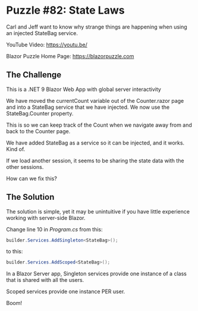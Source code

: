 # Puzzle #82: State Laws

Carl and Jeff want to know why strange things are happening when using an injected StateBag service.

YouTube Video: https://youtu.be/

Blazor Puzzle Home Page: https://blazorpuzzle.com

## The Challenge

This is a .NET 9 Blazor Web App with global server interactivity

We have moved the currentCount variable out of the Counter.razor page and into a StateBag service that we have injected. We now use the StateBag.Counter property.

This is so we can keep track of the Count when we navigate away from and back to the Counter page.

We have added StateBag as a service so it can be injected, and it works. Kind of.

If we load another session, it seems to be sharing the state data with the other sessions.

How can we fix this?

## The Solution

The solution is simple, yet it may be unintuitive if you have little experience working with server-side Blazor.

Change line 10 in *Program.cs* from this:

```c#
builder.Services.AddSingleton<StateBag>();
```

to this:

```c#
builder.Services.AddScoped<StateBag>();
```

In a Blazor Server app, Singleton services provide one instance of a class that is shared with all the users.

Scoped services provide one instance PER user.

Boom!
